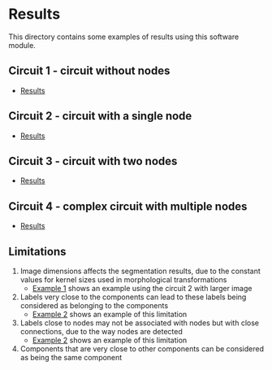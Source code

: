 # Results

This directory contains some examples of results using this software module.

## Circuit 1 - circuit without nodes

- [Results](./circuit-1/README.md)

## Circuit 2 - circuit with a single node

- [Results](./circuit-2/README.md)

## Circuit 3 - circuit with two nodes

- [Results](./circuit-3/README.md)

## Circuit 4 - complex circuit with multiple nodes

- [Results](./circuit-4/README.md)

## Limitations

1. Image dimensions affects the segmentation results, due to the constant values for kernel sizes used in morphological transformations
    - [Example 1](./limitations/example-1/) shows an example using the circuit 2 with larger image
1. Labels very close to the components can lead to these labels being considered as belonging to the components
    - [Example 2](./limitations/example-2/) shows an example of this limitation
1. Labels close to nodes may not be associated with nodes but with close connections, due to the way nodes are detected
    - [Example 2](./limitations/example-2/) shows an example of this limitation
1. Components that are very close to other components can be considered as being the same component
